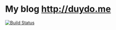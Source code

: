 # My blog http://duydo.me

[![Build Status](https://travis-ci.org/duydo/duydo.github.io.svg?branch=develop)](https://travis-ci.org/duydo/duydo.github.io)
